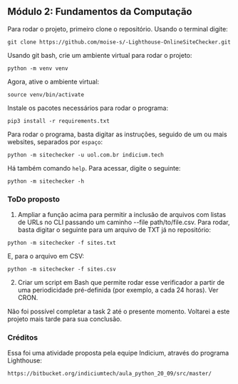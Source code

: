 ## Módulo 2: Fundamentos da Computação

Para rodar o projeto, primeiro clone o repositório. Usando o terminal digite:

```
git clone https://github.com/moise-s/-Lighthouse-OnlineSiteChecker.git
```

Usando git bash, crie um ambiente virtual para rodar o projeto:

```
python -m venv venv
```

Agora, ative o ambiente virtual:

```
source venv/bin/activate
```

Instale os pacotes necessários para rodar o programa:

```
pip3 install -r requirements.txt
```

Para rodar o programa, basta digitar as instruções, seguido de um ou mais websites, separados por `espaço`:

```
python -m sitechecker -u uol.com.br indicium.tech
```

Há também comando `help`. Para acessar, digite o seguinte:

```
python -m sitechecker -h
```

### ToDo proposto

1. Ampliar a função acima para permitir a inclusão de arquivos com listas de URLs no CLI passando um caminho --file path/to/file.csv. Para rodar, basta digitar o seguinte para um arquivo de TXT já no repositório:

```
python -m sitechecker -f sites.txt
```

E, para o arquivo em CSV:

```
python -m sitechecker -f sites.csv
```

2. Criar um script em Bash que permite rodar esse verificador a partir de uma periodicidade pré-definida (por exemplo, a cada 24 horas). Ver CRON.

Não foi possível completar a task 2 até o presente momento. Voltarei a este projeto mais tarde para sua conclusão.

### Créditos

Essa foi uma atividade proposta pela equipe Indicium, através do programa Lighthouse:

```
https://bitbucket.org/indiciumtech/aula_python_20_09/src/master/
```
